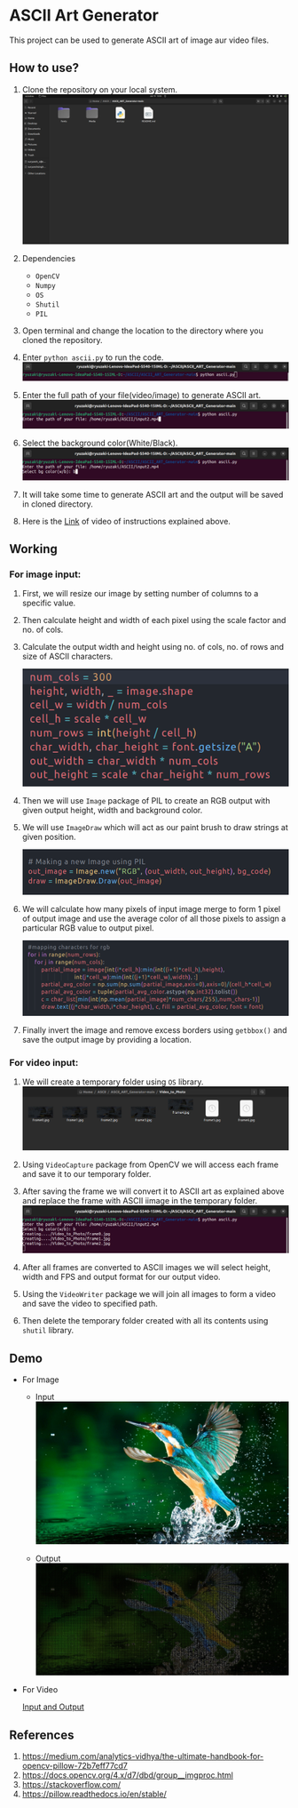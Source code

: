 
# ASCII Art Generator

This project can be used to generate ASCII art of image aur video files.

## How to use?
1. Clone the repository on your local system.
    ![step1](Media/step1.png)
3. Dependencies
    - ```OpenCV``` 
    - ```Numpy```
    - ```OS```
    - ```Shutil```
    - ```PIL```
4. Open terminal and change the location to the directory where you cloned the repository.
6. Enter ```python ascii.py``` to run the code.
    ![step2](Media/step2.png)
    
8. Enter the full path of your file(video/image) to generate ASCII art.
    ![step3](Media/step3.png)
    
10. Select the background color(White/Black).
    ![step4](Media/step4.png)
    
12. It will take some time to generate ASCII art and the output will be saved in cloned directory.

13. Here is the [Link](https://drive.google.com/file/d/1cnwS2pfw0V4ax7UvwjEpEPfqrxOwDvMt/view?usp=sharing) of video of instructions explained above.

## Working
### For image input: 

1. First, we will resize our image by setting number of columns to a specific value.
2. Then calculate height and width of each pixel using the scale factor and no. of cols.
3. Calculate the output width and height using no. of cols, no. of rows and size of ASCII characters.

    ![Code1](Media/Code1.png)

4. Then we will use ```Image``` package of PIL to create an RGB output with given output height, width and background color.
5. We will use ```ImageDraw``` which will act as our paint brush to draw strings at given position.

    ![Code2](Media/Code2.png)
6. We will calculate how many pixels of input image merge to form 1 pixel of output image and use the average color of all those pixels to assign a particular RGB value to output pixel.
 
    ![Code3](Media/Code3.png)
    

7. Finally invert the image and remove excess borders using ```getbbox()``` and save the output image by providing a location.

### For video input:

1. We will create a temporary folder using ```OS``` library.
    ![step6](Media/step6.png)
    
3. Using ```VideoCapture``` package from OpenCV we will access each frame and save it to our temporary folder.
4. After saving the frame we will convert it to ASCII art as explained above and replace the frame with ASCII iimage in the temporary folder.
    ![step5](Media/step5.png)
    
6. After all frames are converted to ASCII images we will select height, width and FPS and output format for our output video.
7. Using the ```VideoWriter``` package we will join all images to form a video and save the video to specified path.
8. Then delete the temporary folder created with all its contents using ```shutil``` library.
## Demo

- For Image 
    - Input
      ![input1](Media/input1.jpg)
    
    - Output
      ![demo1](Media/demo1.jpg)

- For Video

    [Input and Output](https://drive.google.com/drive/u/1/folders/1bJTq8nAEfh2IWmnZLv21fvdFZmq0DgKL/)
## References

1. https://medium.com/analytics-vidhya/the-ultimate-handbook-for-opencv-pillow-72b7eff77cd7
2. https://docs.opencv.org/4.x/d7/dbd/group__imgproc.html
3. https://stackoverflow.com/
4. https://pillow.readthedocs.io/en/stable/
